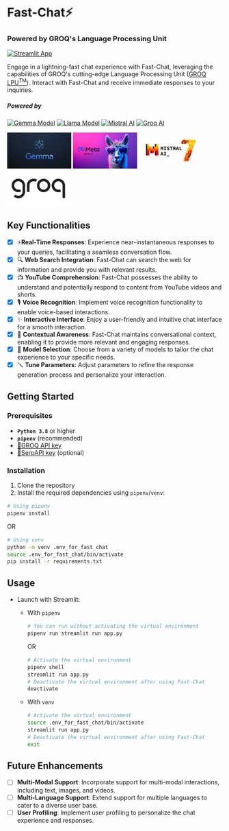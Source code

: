 # Fast-Chat⚡

### Powered by GROQ's Language Processing Unit

[![Streamlit App](https://static.streamlit.io/badges/streamlit_badge_black_white.svg)](https://fast-chat.streamlit.app/)

Engage in a lightning-fast chat experience with Fast-Chat, leveraging the capabilities of GROQ's cutting-edge Language Processing Unit ([GROQ LPU<sup>TM</sup>](https://wow.groq.com/why-groq/)). Interact with Fast-Chat and receive immediate responses to your inquiries.

##### Powered by

[![Gemma Model](https://img.shields.io/badge/Gemma_Model-Open_Models-blue)](https://ai.google.dev/gemma) [![Llama Model](https://img.shields.io/badge/Llama_Model-Open_Models-violet)](https://llama.meta.com/) [![Mistral AI](https://img.shields.io/badge/Mistral_AI-Open_Models-orange)](https://mistral.ai/news/mixtral-of-experts/) [![Groq AI](https://img.shields.io/badge/Groq_AI-Fast_Inference_Engine-black)](https://wow.groq.com/why-groq/)

<img src="utils/images/gemma.webp" width=150>
<img src="utils/images/llama.webp" width=150>
<img src="utils/images/mistral_ai_image.jpg" width=150>
<img src="utils/images/groq.jpg" width=150>

## Key Functionalities

- [x] ⚡**Real-Time Responses**: Experience near-instantaneous responses to your queries, facilitating a seamless conversation flow.
- [x] 🔍 **Web Search Integration**: Fast-Chat can search the web for information and provide you with relevant results.
- [x] 📺 **YouTube Comprehension**: Fast-Chat possesses the ability to understand and potentially respond to content from YouTube videos and shorts.
- [x] 🎙️ **Voice Recognition**: Implement voice recognition functionality to enable voice-based interactions.
- [x] ✨ **Interactive Interface**: Enjoy a user-friendly and intuitive chat interface for a smooth interaction.
- [x] 📝 **Contextual Awareness**: Fast-Chat maintains conversational context, enabling it to provide more relevant and engaging responses.
- [x] 🤖 **Model Selection**: Choose from a variety of models to tailor the chat experience to your specific needs.
- [x] 🪛 **Tune Parameters**: Adjust parameters to refine the response generation process and personalize your interaction.

## Getting Started

### Prerequisites

- **`Python 3.8`** or higher
- **`pipenv`** (recommended)
- [🔗GROQ API key](https://console.groq.com/keys)
- [🔗SerpAPI key](https://serpapi.com/dashboard) (optional)

### Installation

1. Clone the repository
2. Install the required dependencies using `pipenv`/`venv`:

```sh
# Using pipenv
pipenv install
```

OR

```sh
# Using venv
python -m venv .env_for_fast_chat
source .env_for_fast_chat/bin/activate
pip install -r requirements.txt
```

## Usage

- Launch with Streamlit:
  - With `pipenv`

    ```sh
    # You can run without activating the virtual environment
    pipenv run streamlit run app.py
    ```

    OR

    ```sh
    # Activate the virtual environment
    pipenv shell
    streamlit run app.py
    # Deactivate the virtual environment after using Fast-Chat
    deactivate
    ```

  - With `venv`

    ```sh
    # Activate the virtual environment
    source .env_for_fast_chat/bin/activate
    streamlit run app.py
    # Deactivate the virtual environment after using Fast-Chat
    exit
    ```

## Future Enhancements

- [ ] **Multi-Modal Support**: Incorporate support for multi-modal interactions, including text, images, and videos.
- [ ] **Multi-Language Support**: Extend support for multiple languages to cater to a diverse user base.
- [ ] **User Profiling**: Implement user profiling to personalize the chat experience and responses.
